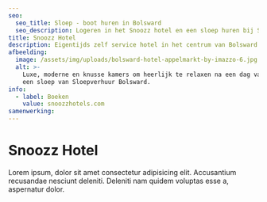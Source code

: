 ```yaml
---
seo:
  seo_title: Sloep - boot huren in Bolsward
  seo_description: Logeren in het Snoozz hotel en een sloep huren bij Sloepverhuur Bolsward.
title: Snoozz Hotel
description: Eigentijds zelf service hotel in het centrum van Bolsward
afbeelding:
  image: /assets/img/uploads/bolsward-hotel-appelmarkt-by-imazzo-6.jpg
  alt: >-
    Luxe, moderne en knusse kamers om heerlijk te relaxen na een dag varen met
    een sloep van Sloepverhuur Bolsward.
info:
  - label: Boeken
    value: snoozzhotels.com
samenwerking:
---
```


# Snoozz Hotel

Lorem ipsum, dolor sit amet consectetur adipisicing elit. Accusantium recusandae nesciunt deleniti. Deleniti nam quidem voluptas esse a, aspernatur dolor.

